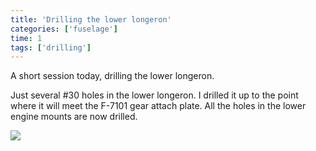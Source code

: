 ```yaml
---
title: 'Drilling the lower longeron'
categories: ['fuselage']
time: 1
tags: ['drilling']
---
```


A short session today, drilling the lower longeron.

<!-- more -->

Just several #30 holes in the lower longeron. I drilled it up to the point where it will meet the F-7101 gear attach plate. All the holes in the lower engine mounts are now drilled.

![](0-lower-longeron-drilled.jpeg)